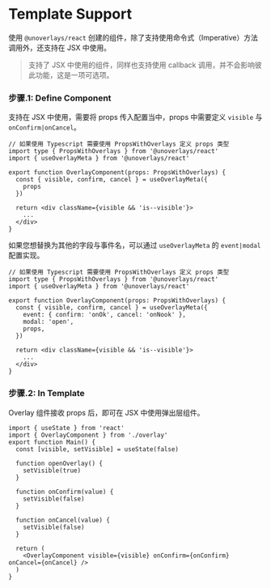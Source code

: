 # Template Support

使用 `@unoverlays/react` 创建的组件，除了支持使用命令式（Imperative）方法调用外，还支持在 JSX 中使用。

> 支持了 JSX 中使用的组件，同样也支持使用 callback 调用，并不会影响彼此功能，这是一项可选项。

### 步骤.1: Define Component

支持在 JSX 中使用，需要将 props 传入配置当中，props 中需要定义 `visible` 与 `onConfirm|onCancel`。

```tsx
// 如果使用 Typescript 需要使用 PropsWithOverlays 定义 props 类型
import type { PropsWithOverlays } from '@unoverlays/react'
import { useOverlayMeta } from '@unoverlays/react'

export function OverlayComponent(props: PropsWithOverlays) {
  const { visible, confirm, cancel } = useOverlayMeta({
    props
  })

  return <div className={visible && 'is--visible'}>
    ...
  </div>
}
```

如果您想替换为其他的字段与事件名，可以通过 `useOverlayMeta` 的 `event|modal` 配置实现。

```tsx
// 如果使用 Typescript 需要使用 PropsWithOverlays 定义 props 类型
import type { PropsWithOverlays } from '@unoverlays/react'
import { useOverlayMeta } from '@unoverlays/react'

export function OverlayComponent(props: PropsWithOverlays) {
  const { visible, confirm, cancel } = useOverlayMeta({
    event: { confirm: 'onOk', cancel: 'onNook' },
    modal: 'open',
    props,
  })

  return <div className={visible && 'is--visible'}>
    ...
  </div>
}
```

### 步骤.2: In Template

Overlay 组件接收 props 后，即可在 JSX 中使用弹出层组件。

```tsx
import { useState } from 'react'
import { OverlayComponent } from './overlay'
export function Main() {
  const [visible, setVisible] = useState(false)

  function openOverlay() {
    setVisible(true)
  }

  function onConfirm(value) {
    setVisible(false)
  }

  function onCancel(value) {
    setVisible(false)
  }

  return (
    <OverlayComponent visible={visible} onConfirm={onConfirm} onCancel={onCancel} />
  )
}
```